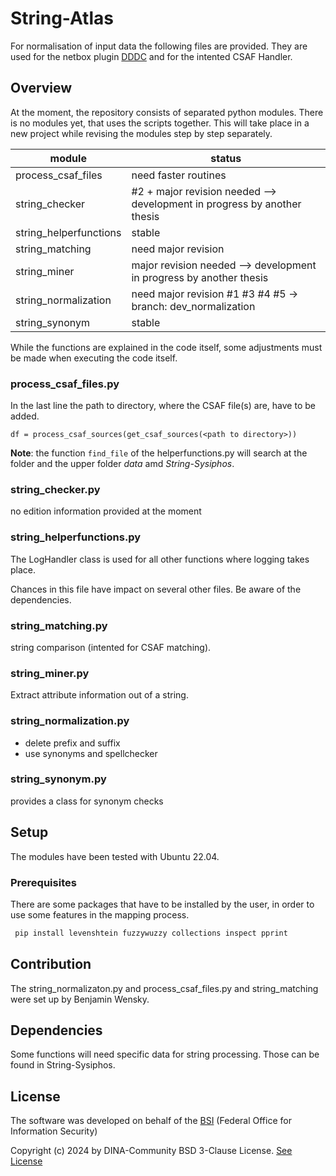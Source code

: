 # String-Atlas

For normalisation of input data the following files are provided. They are used for the netbox plugin [DDDC](../../DDDC-Netbox-plugin) and for the intented CSAF Handler.

## Overview

At the moment, the repository consists of separated python modules. There is no modules yet, that uses the scripts together. This will take place in a new project while revising the modules step by step separately.

|module  | status |
|- |- |
|process_csaf_files     | need faster routines |
|string_checker         | #2 + major revision needed --> development in progress by another thesis |
|string_helperfunctions | stable |
|string_matching        | need major revision |
|string_miner           | major revision needed --> development in progress by another thesis|
|string_normalization   | need major revision #1 #3 #4 #5 -> branch: dev_normalization|
|string_synonym         | stable |

While the functions are explained in the code itself, some adjustments must be made when executing the code itself.

### process_csaf_files.py

In the last line the path to directory, where the CSAF file(s) are, have to be added.

 ```text
df = process_csaf_sources(get_csaf_sources(<path to directory>))
 ```

 **Note**: the function `find_file` of the helperfunctions.py will search at the folder and the upper folder *data* amd *String-Sysiphos*.

### string_checker.py

  no edition information provided at the moment

### string_helperfunctions.py
  
  The LogHandler class is used for all other functions where logging takes place.

  Chances in this file have impact on several other files. Be aware of the dependencies.

### string_matching.py

  string comparison (intented for CSAF matching).

### string_miner.py

  Extract attribute information out of a string.

### string_normalization.py

- delete prefix and suffix
- use synonyms and spellchecker

### string_synonym.py

  provides a class for synonym checks

## Setup

The modules have been tested with Ubuntu 22.04.

### Prerequisites

There are some packages that have to be installed by the user, in order to use some features in the mapping process.

 ```bash
  pip install levenshtein fuzzywuzzy collections inspect pprint
 ```

## Contribution

The string_normalizaton.py and process_csaf_files.py and string_matching were set up by Benjamin Wensky.

## Dependencies

Some functions will need specific data for string processing. Those can be found in String-Sysiphos.

## License

The software was developed on behalf of the [BSI](https://www.bsi.bund.de) \(Federal Office for Information Security\)

Copyright (c) 2024 by DINA-Community BSD 3-Clause License. [See License](/LICENSE)
